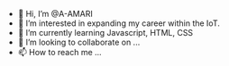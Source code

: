- 👋 Hi, I’m @A-AMARI
- 👀 I’m interested in expanding my career within the IoT.
- 🌱 I’m currently learning Javascript, HTML, CSS
- 💞️ I’m looking to collaborate on ...
- 📫 How to reach me ...

<!---
A-AMARI/A-AMARI is a ✨ special ✨ repository because its `README.md` (this file) appears on your GitHub profile.
You can click the Preview link to take a look at your changes.
--->
